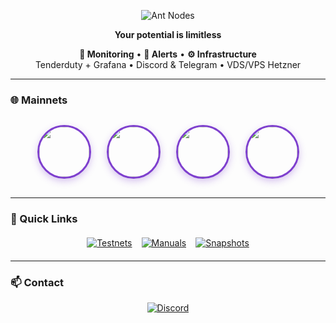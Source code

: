 <p align="center">
  <img src="https://readme-typing-svg.demolab.com?font=JetBrains+Mono&weight=600&size=30&duration=4000&pause=1000&color=7E3FCE&center=true&vCenter=true&width=435&lines=ï¸Žï¸Žï¸Ž+ï½¢ï½ï½+ï½Žï½ï½„ï½¥ï½ƒ" alt="Ant Nodes" />
</p>

<p align="center">
  <b>Your potential is limitless</b>
</p>

<div align="center">
  
  **👀 Monitoring** • **🔔 Alerts** • **⚙️ Infrastructure**  
  Tenderduty + Grafana • Discord & Telegram • VDS/VPS Hetzner

</div>

---

### 🌐 Mainnets

<div align="center" style="display: flex; justify-content: center; gap: 25px; flex-wrap: wrap; margin: 30px 0;">
  <a href="https://nillion.explorers.guru/validator/nillionvaloper1s8ee8qaaz5gt38pfksjry79jcjwrd78mphjf2r" style="text-decoration: none;">
    <img src="https://github.com/user-attachments/assets/1ed5904e-b656-4e79-af70-20454d18e9f4" width="80" height="80" style="border-radius: 50%; object-fit: cover; border: 3px solid #7E3FCE; box-shadow: 0 4px 12px rgba(126, 63, 206, 0.3); transition: transform 0.3s ease;">
  </a>
  <a href="https://app.muon.net/dashboard/" style="text-decoration: none;">
    <img src="https://github.com/user-attachments/assets/369afa20-60a0-4340-b9ff-43778f8370b7" width="80" height="80" style="border-radius: 50%; object-fit: cover; border: 3px solid #7E3FCE; box-shadow: 0 4px 12px rgba(126, 63, 206, 0.3); transition: transform 0.3s ease;">
  </a>
  <a href="https://telemetry.humanode.io/#list/0xc56fa32442b2dad76f214b3ae07998e4ca09736e4813724bfb0717caae2c8bee" style="text-decoration: none;">
    <img src="https://github.com/user-attachments/assets/3b7c6520-fd3b-4d0f-8644-8c02f069ce29" width="80" height="80" style="border-radius: 50%; object-fit: cover; border: 3px solid #7E3FCE; box-shadow: 0 4px 12px rgba(126, 63, 206, 0.3); transition: transform 0.3s ease;">
  </a>
  <a href="https://portal.dymension.xyz/rollapp/mande_18071918-1/staking" style="text-decoration: none;">
    <img src="https://github.com/user-attachments/assets/7d593264-9c9c-4c2f-8f4d-78c4f04c0e30" width="80" height="80" style="border-radius: 50%; object-fit: cover; border: 3px solid #7E3FCE; box-shadow: 0 4px 12px rgba(126, 63, 206, 0.3); transition: transform 0.3s ease;">
  </a>
</div>

---

### 🔗 Quick Links

<div align="center" style="display: flex; justify-content: center; gap: 15px; flex-wrap: wrap; margin: 20px 0;">
  <a href="https://github.com/AntNodes/MY-TESTNET">
    <img src="https://img.shields.io/badge/📋_Testnets-000000?style=for-the-badge&logo=github&logoColor=white" alt="Testnets">
  </a>
  <a href="https://github.com/AntNodes/MY-MANUALS">
    <img src="https://img.shields.io/badge/📖_Manuals-000000?style=for-the-badge&logo=github&logoColor=white" alt="Manuals">
  </a>
  <a href="https://github.com/AntNodes/MY-SNAPSHOTS">
    <img src="https://img.shields.io/badge/📸_Snapshots-000000?style=for-the-badge&logo=github&logoColor=white" alt="Snapshots">
  </a>
</div>

---

### 📫 Contact

<div align="center">
  <a href="https://discord.com/users/863083870626250812">
    <img src="https://img.shields.io/badge/AntNodes-%235865F2.svg?style=for-the-badge&logo=discord&logoColor=white" alt="Discord">
  </a>
</div>
